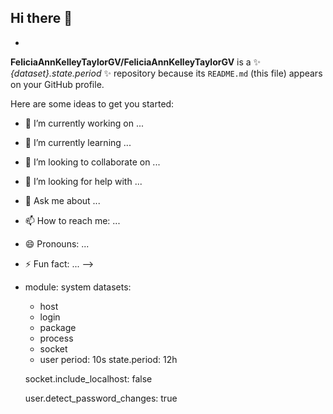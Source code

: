 ## Hi there 👋

-
**FeliciaAnnKelleyTaylorGV/FeliciaAnnKelleyTaylorGV** is a ✨ _{dataset}.state.period_ ✨ repository because its `README.md` (this file) appears on your GitHub profile.

Here are some ideas to get you started:

- 🔭 I’m currently working on ...
- 🌱 I’m currently learning ...
- 👯 I’m looking to collaborate on ...
- 🤔 I’m looking for help with ...
- 💬 Ask me about ...
- 📫 How to reach me: ...
- 😄 Pronouns: ...
- ⚡ Fun fact: ...
-->
- module: system
  datasets:
    - host
    - login
    - package
    - process
    - socket
    - user
  period: 10s
  state.period: 12h

  socket.include_localhost: false

  user.detect_password_changes: true
  
